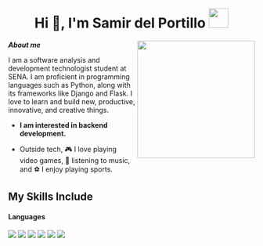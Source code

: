<h1 align="center">Hi 👋, I'm Samir del Portillo <img height="40" src="https://emoji.gg/assets/emoji/7333-parrotdance.gif"></h1>

<img align= "right" width= "240" src= "https://pa1.narvii.com/6580/8098c6e9207376889eeb0532d9f5a0723c4d73f5_hq.gif"/>

***About me***

I am a software analysis and development technologist student at SENA.
I am proficient in programming languages such as Python, along with its frameworks like Django and Flask.
I love to learn and build new, productive, innovative, and creative things.
* **I am interested in backend development.**
- Outside tech, 🎮 I love playing video games, 🎵 listening to music, and ⚽ I enjoy playing sports.

## My Skills Include

<h4> Languages </h4>
<span> 
  <img src="https://img.shields.io/badge/python-3670A0?style=for-the-badge&logo=python&logoColor=ffdd54">
  <img src="https://img.shields.io/badge/flask-%23000.svg?style=for-the-badge&logo=flask&logoColor=white">
  <img src="https://img.shields.io/badge/django-%23092E20.svg?style=for-the-badge&logo=django&logoColor=white">
  <img src="https://img.shields.io/badge/mysql-4479A1.svg?style=for-the-badge&logo=mysql&logoColor=white">
  <img src="https://img.shields.io/badge/Git-F05032?style=for-the-badge&logo=git&logoColor=white">
  <img src="https://img.shields.io/badge/Xampp-F37623?style=for-the-badge&logo=xampp&logoColor=white">

	
</span>

